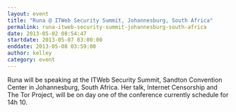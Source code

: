 ```yaml
---
layout: event
title: "Runa @ ITWeb Security Summit, Johannesburg, South Africa"
permalink: runa-itweb-security-summit-johannesburg-south-africa
date: 2013-05-02 08:54:47
startdate: 2013-05-07 03:00:00
enddate: 2013-05-08 03:59:00
author: kelley
category: event
---
```


Runa will be speaking at the ITWeb Security Summit, Sandton Convention Center in Johannesburg, South Africa. Her talk, Internet Censorship and The Tor Project, will be on day one of the conference currently schedule for 14h 10.
